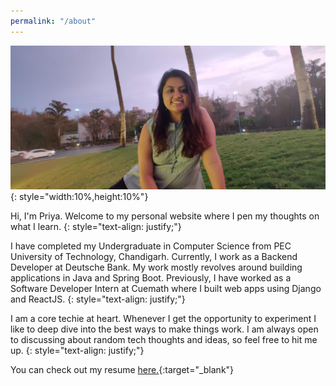 ```yaml
---
permalink: "/about"
---
```


![Me](../assets/images/profile.jpg)
{: style="width:10%,height:10%"}

Hi, I'm Priya. 
Welcome to my personal website where I pen my thoughts on what I learn.
{: style="text-align: justify;"}

I have completed my Undergraduate in Computer Science from PEC University of Technology, Chandigarh. 
Currently, I work as a Backend Developer at Deutsche Bank. My work mostly revolves around building applications in Java and Spring Boot. Previously, I have worked as a Software Developer Intern at Cuemath where I built web apps using Django and ReactJS.
{: style="text-align: justify;"}

I am a core techie at heart. Whenever I get the opportunity to experiment I like to deep dive into the
best ways to make things work. I am always open to discussing about random tech thoughts and ideas, so feel free to hit me up.
{: style="text-align: justify;"}

You can check out my resume [here.](../assets/documents/Resume.pdf){:target="_blank"}

